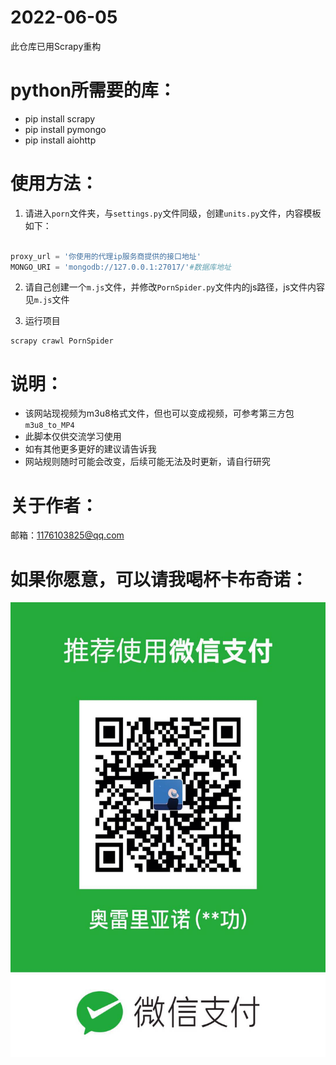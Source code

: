 # 2022-06-05
此仓库已用Scrapy重构


# python所需要的库：
+ pip install scrapy
+ pip install pymongo
+ pip install aiohttp
# 使用方法：
1. 请进入`porn`文件夹，与`settings.py`文件同级，创建`units.py`文件，内容模板如下：
```python

proxy_url = '你使用的代理ip服务商提供的接口地址'
MONGO_URI = 'mongodb://127.0.0.1:27017/'#数据库地址

```
2. 请自己创建一个`m.js`文件，并修改`PornSpider.py`文件内的js路径，js文件内容见`m.js`文件

3. 运行项目
```shell
scrapy crawl PornSpider
```

# 说明：
+ 该网站现视频为m3u8格式文件，但也可以变成视频，可参考第三方包`m3u8_to_MP4`
+ 此脚本仅供交流学习使用
+ 如有其他更多更好的建议请告诉我
+ 网站规则随时可能会改变，后续可能无法及时更新，请自行研究

# 关于作者：
邮箱：1176103825@qq.com


# 如果你愿意，可以请我喝杯卡布奇诺：

<img src="https://github.com/xinghe98/91porn/blob/master/src/1.jpg" width = "537" height = "728" alt="付款码" align=center />
